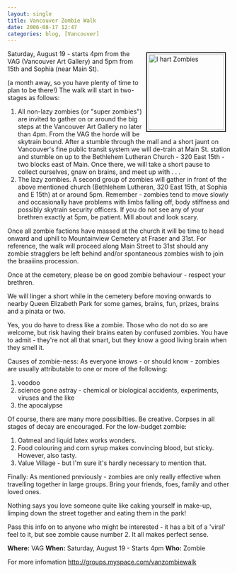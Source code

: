 ```yaml
---
layout: single
title: Vancouver Zombie Walk
date: 2006-08-17 12:47
categories: blog, [Vancouver]
---
```

<img src="/public/uploads/2006/4610108_m.gif" alt="I hart Zombies" title="I hart Zombies" style="margin: 5px 10px; padding: 3px" align="right" border="2" height="170" width="170" />

Saturday, August 19 - starts 4pm from the VAG (Vancouver Art Gallery) and 5pm from 15th and Sophia
(near Main St).

(a month away, so you have plenty of time to plan to be there!)
The walk will start in two-stages as follows:
<ol>
	<li>All non-lazy zombies (or "super zombies") are invited to gather on or around the big steps at the Vancouver Art Gallery no later than 4pm. From the VAG the horde will be skytrain bound. After a stumble through the mall and a short jaunt on Vancouver's fine public transit system we will de-train at Main St. station and stumble on up to the Bethlehem Lutheran Church - 320 East 15th - two blocks east of Main. Once there, we will take a short pause to collect ourselves, gnaw on brains, and meet up with . . .</li>
	<li>The lazy zombies. A second group of zombies will gather in front of the above mentioned church (Bethlehem Lutheran, 320 East 15th, at Sophia and E 15th) at or around 5pm. Remember - zombies tend to move slowly and occasionally have problems with limbs falling off, body stiffness and possibly skytrain security officers. If you do not see any of your brethren exactly at 5pm, be patient. Mill about and look scary.</li>
</ol>
Once all zombie factions have massed at the church it will be time to head onward and uphill to Mountainview Cemetery at Fraser and 31st. For reference, the walk will proceed along Main Street to 31st should any zombie stragglers be left behind and/or spontaneous zombies wish to join the braaiiins procession.

Once at the cemetery, please be on good zombie behaviour - respect your brethren.

We will linger a short while in the cemetery before moving onwards to nearby Queen Elizabeth Park for some games, brains, fun, prizes, brains and a pinata or two.

Yes, you do have to dress like a zombie. Those who do not do so are welcome, but risk having their brains eaten by confused zombies. You have to admit - they're not all that smart, but they know a good living brain when they smell it.

Causes of zombie-ness: As everyone knows - or should know - zombies are usually attributable to one or more of the following:
<ol>
	<li>voodoo</li>
	<li>science gone astray - chemical or biological accidents, experiments, viruses and the like</li>
	<li>the apocalypse</li>
</ol>
Of course, there are many more possibilties. Be creative. Corpses in all stages of decay are encouraged.
For the low-budget zombie:
<ol>
	<li>Oatmeal and liquid latex works wonders.</li>
	<li>Food colouring and corn syrup makes convincing blood, but sticky. However, also tasty.</li>
	<li>Value Village - but I'm sure it's hardly necessary to mention that.</li>
</ol>
Finally: As mentioned previously - zombies are only really effective when travelling together in large groups. Bring your friends, foes, family and other loved ones.

Nothing says you love someone quite like caking yourself in make-up, limping down the street together and eating them in the park!

Pass this info on to anyone who might be interested - it has a bit of a 'viral' feel to it, but see zombie cause number 2. It all makes perfect sense.

<strong>Where:</strong> VAG
<strong>When:</strong> Saturday, August 19 - Starts 4pm
<strong>Who:</strong> Zombie

For more infomation
<a href="http://groups.myspace.com/vanzombiewalk">http://groups.myspace.com/vanzombiewalk</a>

